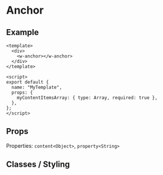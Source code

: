 # Anchor

## Example

```vue
<template>
  <div>
    <w-anchor></w-anchor>
  </div>
</template>

<script>
export default {
  name: "MyTemplate",
  props: {
    myContentItemsArray: { type: Array, required: true },
  },
};
</script>
```

## Props

Properties: `content<Object>`, `property<String>`

## Classes / Styling
